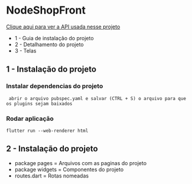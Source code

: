 # NodeShopFront

 [Clique aqui para ver a API usada nesse projeto](https://github.com/yan-moura19/NodeShop)
 
* 1 - Guia de instalação do projeto
* 2 - Detalhamento do projeto
* 3 - Telas


## 1 - Instalação do projeto
### Instalar dependencias do projeto

```
 abrir o arquivo pubspec.yaml e salvar (CTRL + S) o arquivo para que os plugins sejam baixados
```
### Rodar aplicação
```
flutter run --web-renderer html
```

## 2 - Instalação do projeto
* package pages = Arquivos com as paginas do projeto
* package widgets = Componentes do projeto
* routes.dart = Rotas nomeadas
